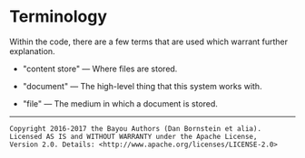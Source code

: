 Terminology
===========

Within the code, there are a few terms that are used which warrant further
explanation.

* "content store" &mdash; Where files are stored.

* "document" &mdash; The high-level thing that this system works with.

* "file" &mdash; The medium in which a document is stored.

- - - - - - - - - -

```
Copyright 2016-2017 the Bayou Authors (Dan Bornstein et alia).
Licensed AS IS and WITHOUT WARRANTY under the Apache License,
Version 2.0. Details: <http://www.apache.org/licenses/LICENSE-2.0>
```
